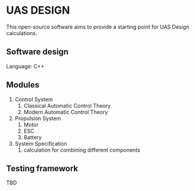 # UAS DESIGN

This open-source software aims to provide a starting point for UAS Design calculations.

## Software design

Language: C++

## Modules

1. Control System
   1. Classical Automatic Control Theory
   2. Modern Automatic Control Theory
1. Propulsion System
   1. Motor
   1. ESC
   1. Battery
1. System Specification
   1. calculation for combining different components

## Testing framework

TBD

